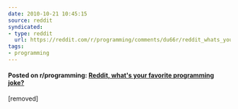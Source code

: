 ```yaml
---
date: 2010-10-21 10:45:15
source: reddit
syndicated:
- type: reddit
  url: https://reddit.com/r/programming/comments/du66r/reddit_whats_your_favorite_programming_joke/
tags:
- programming
---
```


#### Posted on r/programming: [Reddit, what's your favorite programming joke?](https://reddit.com/r/programming/comments/du66r/reddit_whats_your_favorite_programming_joke/)

[removed]